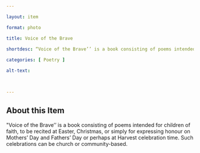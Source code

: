 ```yaml
--- 

layout: item 

format: photo 

title: Voice of the Brave

shortdesc: “Voice of the Brave’’ is a book consisting of poems intended for children of faith, to be recited at Easter, Christmas, or simply for expressing honour on Mothers’ Day and Fathers’ Day or perhaps at Harvest celebration time.”
 
categories: [ Poetry ]

alt-text:  

 

--- 
```


## About this Item 

"Voice of the Brave’’ is a book consisting of poems intended for children of faith, to be recited at Easter, Christmas, or simply for expressing honour on Mothers’ Day and Fathers’ Day or perhaps at Harvest celebration time. Such celebrations can be church or community-based.  

